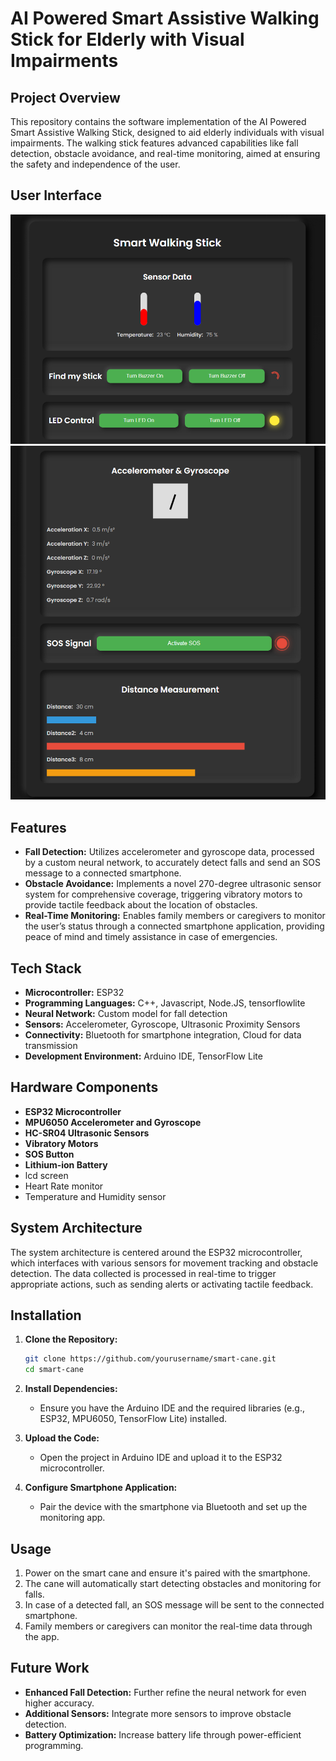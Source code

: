 # AI Powered Smart Assistive Walking Stick for Elderly with Visual Impairments

## Project Overview

This repository contains the software implementation of the AI Powered Smart Assistive Walking Stick, designed to aid elderly individuals with visual impairments. The walking stick features advanced capabilities like fall detection, obstacle avoidance, and real-time monitoring, aimed at ensuring the safety and independence of the user.

## User Interface 
![Smart Cane Overview](public/pic-1.png)
![System Architecture](public/pic-2.png)

## Features

- **Fall Detection:** Utilizes accelerometer and gyroscope data, processed by a custom neural network, to accurately detect falls and send an SOS message to a connected smartphone.
- **Obstacle Avoidance:** Implements a novel 270-degree ultrasonic sensor system for comprehensive coverage, triggering vibratory motors to provide tactile feedback about the location of obstacles.
- **Real-Time Monitoring:** Enables family members or caregivers to monitor the user’s status through a connected smartphone application, providing peace of mind and timely assistance in case of emergencies.

## Tech Stack

- **Microcontroller:** ESP32
- **Programming Languages:** C++, Javascript, Node.JS, tensorflowlite
- **Neural Network:** Custom model for fall detection
- **Sensors:** Accelerometer, Gyroscope, Ultrasonic Proximity Sensors
- **Connectivity:** Bluetooth for smartphone integration, Cloud for data transmission
- **Development Environment:** Arduino IDE, TensorFlow Lite

## Hardware Components

- **ESP32 Microcontroller**
- **MPU6050 Accelerometer and Gyroscope**
- **HC-SR04 Ultrasonic Sensors**
- **Vibratory Motors**
- **SOS Button**
- **Lithium-ion Battery**
- lcd screen
- Heart Rate monitor
- Temperature and Humidity sensor

## System Architecture

The system architecture is centered around the ESP32 microcontroller, which interfaces with various sensors for movement tracking and obstacle detection. The data collected is processed in real-time to trigger appropriate actions, such as sending alerts or activating tactile feedback.

## Installation

1. **Clone the Repository:**
    ```bash
    git clone https://github.com/yourusername/smart-cane.git
    cd smart-cane
    ```
2. **Install Dependencies:**
   - Ensure you have the Arduino IDE and the required libraries (e.g., ESP32, MPU6050, TensorFlow Lite) installed.

3. **Upload the Code:**
   - Open the project in Arduino IDE and upload it to the ESP32 microcontroller.

4. **Configure Smartphone Application:**
   - Pair the device with the smartphone via Bluetooth and set up the monitoring app.

## Usage

1. Power on the smart cane and ensure it's paired with the smartphone.
2. The cane will automatically start detecting obstacles and monitoring for falls.
3. In case of a detected fall, an SOS message will be sent to the connected smartphone.
4. Family members or caregivers can monitor the real-time data through the app.

## Future Work

- **Enhanced Fall Detection:** Further refine the neural network for even higher accuracy.
- **Additional Sensors:** Integrate more sensors to improve obstacle detection.
- **Battery Optimization:** Increase battery life through power-efficient programming.



